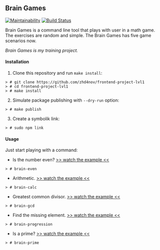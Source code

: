 ## Brain Games
[![Maintainability](https://api.codeclimate.com/v1/badges/d37a95bbac3ade96371f/maintainability)](https://codeclimate.com/github/zhd4nov/frontend-project-lvl1/maintainability) [![Build Status](https://travis-ci.org/zhd4nov/frontend-project-lvl1.svg?branch=master)](https://travis-ci.org/zhd4nov/frontend-project-lvl1)

Brain Games is a command line tool that plays with user in a math game. The exercises are random and simple. The Brain Games has five game scenarios now.

*Brain Games is my training project.*

#### Installation

1. Clone this repository and run `make install`:
```
> # git clone https://github.com/zhd4nov/frontend-project-lvl1
> # cd frontend-project-lvl1
> # make install
```
2. Simulate package publishing with `--dry-run` option:
```
> # make publish
```
3. Create a symbolik link:
```
> # sudo npm link
```

#### Usage

Just start playing with a command:

- Is the number even? [>> watch the example <<][1]
```
> # brain-even
```

- Arithmetic. [>> watch the example <<][2]
```
> # brain-calc
```

- Greatest common divisor. [>> watch the example <<][3]
```
> # brain-gcd
```

- Find the missing element. [>> watch the example <<][4]
```
> # brain-progression
```

- Is a prime? [>> watch the example <<][5]
```
> # brain-prime
```

[1]: https://asciinema.org/a/KcYOs1lae45W3NufyZlQRpFjH
[2]: https://asciinema.org/a/pg1xBT8MqZnBiTRBzahj58Ulh
[3]: https://asciinema.org/a/HBYwCnUTugwbGIm3X8JksCLVl
[4]: https://asciinema.org/a/z2DDFDgCpbM8THEL9gxfsOXRr
[5]: https://asciinema.org/a/UiStwedaEN5Uz9j80lkNOryFF

